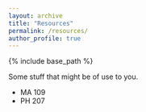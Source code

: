 ```yaml
---
layout: archive
title: "Resources"
permalink: /resources/
author_profile: true
---
```


{% include base_path %}

Some stuff that might be of use to you.

- MA 109
- PH 207
